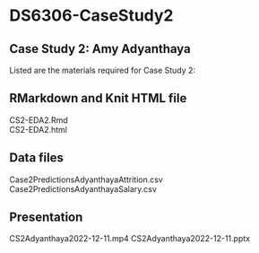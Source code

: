 # DS6306-CaseStudy2
## Case Study 2: Amy Adyanthaya 
Listed are the materials required for Case Study 2:

## RMarkdown and Knit HTML file
CS2-EDA2.Rmd  
CS2-EDA2.html

## Data files
Case2PredictionsAdyanthayaAttrition.csv
Case2PredictionsAdyanthayaSalary.csv 

## Presentation
CS2Adyanthaya2022-12-11.mp4
CS2Adyanthaya2022-12-11.pptx
